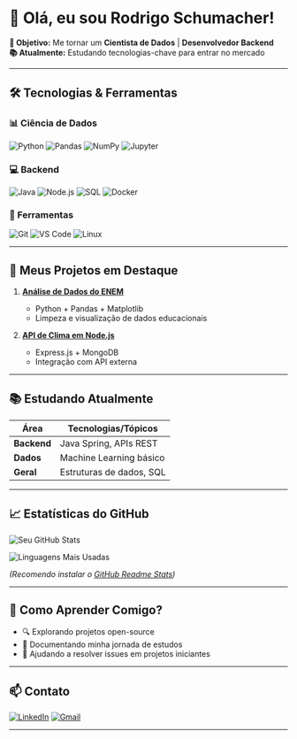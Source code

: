 # 👋 Olá, eu sou Rodrigo Schumacher! 



**🎯 Objetivo:** Me tornar um **Cientista de Dados** | **Desenvolvedor Backend**  
**📚 Atualmente:** Estudando tecnologias-chave para entrar no mercado  

---

## 🛠 **Tecnologias & Ferramentas**

### 📊 Ciência de Dados
![Python](https://img.shields.io/badge/Python-3776AB?style=for-the-badge&logo=python&logoColor=white)
![Pandas](https://img.shields.io/badge/Pandas-150458?style=for-the-badge&logo=pandas&logoColor=white)
![NumPy](https://img.shields.io/badge/NumPy-013243?style=for-the-badge&logo=numpy&logoColor=white)
![Jupyter](https://img.shields.io/badge/Jupyter-F37626?style=for-the-badge&logo=jupyter&logoColor=white)

### 💻 Backend
![Java](https://img.shields.io/badge/Java-ED8B00?style=for-the-badge&logo=openjdk&logoColor=white)
![Node.js](https://img.shields.io/badge/Node.js-339933?style=for-the-badge&logo=nodedotjs&logoColor=white)
![SQL](https://img.shields.io/badge/SQL-4479A1?style=for-the-badge&logo=mysql&logoColor=white)
![Docker](https://img.shields.io/badge/Docker-2496ED?style=for-the-badge&logo=docker&logoColor=white)

### 🔧 Ferramentas
![Git](https://img.shields.io/badge/Git-F05032?style=for-the-badge&logo=git&logoColor=white)
![VS Code](https://img.shields.io/badge/VS_Code-007ACC?style=for-the-badge&logo=visualstudiocode&logoColor=white)
![Linux](https://img.shields.io/badge/Linux-FCC624?style=for-the-badge&logo=linux&logoColor=black)

---

## 📂 **Meus Projetos em Destaque**

1. **[Análise de Dados do ENEM](link-do-repo)**  
   - Python + Pandas + Matplotlib  
   - Limpeza e visualização de dados educacionais  

2. **[API de Clima em Node.js](link-do-repo)**  
   - Express.js + MongoDB  
   - Integração com API externa  



---

## 📚 **Estudando Atualmente**

| Área          | Tecnologias/Tópicos       |
|---------------|---------------------------|
| **Backend**   | Java Spring, APIs REST    |
| **Dados**     | Machine Learning básico   |
| **Geral**     | Estruturas de dados, SQL  |

---

## 📈 **Estatísticas do GitHub**

![Seu GitHub Stats](https://github-readme-stats.vercel.app/api?username=seu-usuario&show_icons=true&theme=radical)

![Linguagens Mais Usadas](https://github-readme-stats.vercel.app/api/top-langs/?username=seu-usuario&layout=compact&theme=radical)

*(Recomendo instalar o [GitHub Readme Stats](https://github.com/anuraghazra/github-readme-stats))*

---

## 🌱 **Como Aprender Comigo?**

- 🔍 Explorando projetos open-source
- 📝 Documentando minha jornada de estudos
- 🐛 Ajudando a resolver issues em projetos iniciantes

---

## 📫 **Contato**

[![LinkedIn](https://img.shields.io/badge/LinkedIn-0077B5?style=for-the-badge&logo=linkedin&logoColor=white)](https://linkedin.com/in/seu-perfil)
[![Gmail](https://img.shields.io/badge/Gmail-D14836?style=for-the-badge&logo=gmail&logoColor=white)](mailto:seu-email@gmail.com)

---

